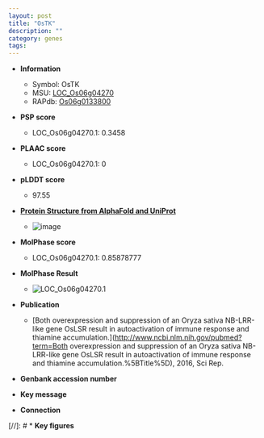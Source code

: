 ```yaml
---
layout: post
title: "OsTK"
description: ""
category: genes
tags: 
---
```


* **Information**  
    + Symbol: OsTK  
    + MSU: [LOC_Os06g04270](http://rice.plantbiology.msu.edu/cgi-bin/ORF_infopage.cgi?orf=LOC_Os06g04270)  
    + RAPdb: [Os06g0133800](http://rapdb.dna.affrc.go.jp/viewer/gbrowse_details/irgsp1?name=Os06g0133800)  

* **PSP score**  
    + LOC_Os06g04270.1: 0.3458 

* **PLAAC score**  
    + LOC_Os06g04270.1: 0 

* **pLDDT score**
    + 97.55

* **[Protein Structure from AlphaFold and UniProt](https://www.uniprot.org/uniprotkb/Q0DEU8/entry#structure)**
    + ![image](https://ricepsp.github.io/images/Q0/AF-Q0DEU8-F1.png)

* **MolPhase score**
    + LOC_Os06g04270.1: 0.85878777

* **MolPhase Result**
    + ![LOC_Os06g04270.1](https://304243504.github.io/Pictures/LOC_Os06g/LOC_Os06g04270.1.png)

* **Publication**  
    + [Both overexpression and suppression of an Oryza sativa NB-LRR-like gene OsLSR result in autoactivation of immune response and thiamine accumulation.](http://www.ncbi.nlm.nih.gov/pubmed?term=Both overexpression and suppression of an Oryza sativa NB-LRR-like gene OsLSR result in autoactivation of immune response and thiamine accumulation.%5BTitle%5D), 2016, Sci Rep.

* **Genbank accession number**  

* **Key message**  

* **Connection**  

[//]: # * **Key figures**  


